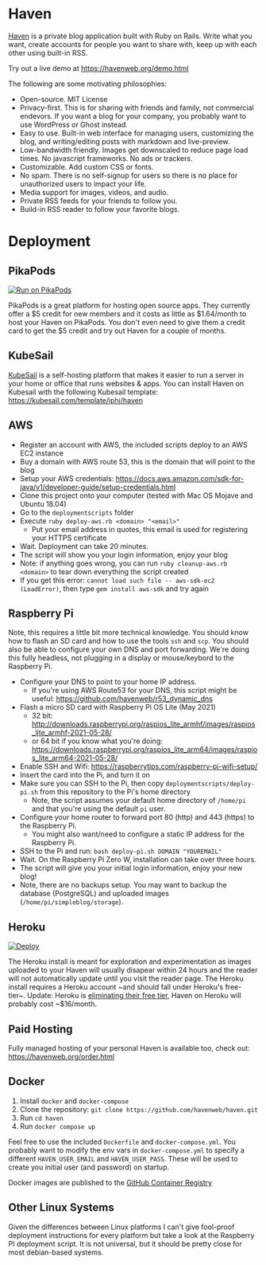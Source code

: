 # Haven

[Haven](https://havenweb.org) is a private blog application built with Ruby on Rails. Write what you want, create accounts for people you want to share with, keep up with each other using built-in RSS.

Try out a live demo at https://havenweb.org/demo.html

The following are some motivating philosophies:

* Open-source. MIT License
* Privacy-first.  This is for sharing with friends and family, not commercial endevors.  If you want a blog for your company, you probably want to use WordPress or Ghost instead.
* Easy to use.  Built-in web interface for managing users, customizing the blog, and writing/editing posts with markdown and live-preview.
* Low-bandwidth friendly.  Images get downscaled to reduce page load times.  No javascript frameworks.  No ads or trackers.
* Customizable.  Add custom CSS or fonts.
* No spam. There is no self-signup for users so there is no place for unauthorized users to impact your life.
* Media support for images, videos, and audio.
* Private RSS feeds for your friends to follow you.
* Build-in RSS reader to follow your favorite blogs.

# Deployment

## PikaPods

[![Run on PikaPods](https://www.pikapods.com/static/run-button.svg)](https://www.pikapods.com/pods?run=haven)

PikaPods is a great platform for hosting open source apps. They currently offer a $5 credit for new members and it costs as little as $1.64/month to host your Haven on PikaPods.  You don't even need to give them a credit card to get the $5 credit and try out Haven for a couple of months.

## KubeSail

[KubeSail](https://kubesail.com/) is a self-hosting platform that makes it easier to run a server in your home or office that runs websites & apps.  You can install Haven on Kubesail with the following Kubesail template: https://kubesail.com/template/jphj/haven

## AWS
* Register an account with AWS, the included scripts deploy to an AWS EC2 instance
* Buy a domain with AWS route 53, this is the domain that will point to the blog
* Setup your AWS credentials: https://docs.aws.amazon.com/sdk-for-java/v1/developer-guide/setup-credentials.html
* Clone this project onto your computer (tested with Mac OS Mojave and Ubuntu 18.04)
* Go to the `deploymentscripts` folder
* Execute `ruby deploy-aws.rb <domain> "<email>"`
  * Put your email address in quotes, this email is used for registering your HTTPS certificate
* Wait.  Deployment can take 20 minutes.
* The script will show you your login information, enjoy your blog
* Note: if anything goes wrong, you can run `ruby cleanup-aws.rb <domain>` to tear down everything the script created
* If you get this error: `cannot load such file -- aws-sdk-ec2 (LoadError)`, then type `gem install aws-sdk` and try again

## Raspberry Pi
Note, this requires a little bit more technical knowledge.  You should know how to flash an SD card and how to use the tools `ssh` and `scp`.  You should also be able to configure your own DNS and port forwarding. We're doing this fully headless, not plugging in a display or mouse/keybord to the Raspberry Pi.
* Configure your DNS to point to your home IP address.
  * If you're using AWS Route53 for your DNS, this script might be useful: https://github.com/havenweb/r53_dynamic_dns
* Flash a micro SD card with Raspberry Pi OS Lite (May 2021)
  * 32 bit: http://downloads.raspberrypi.org/raspios_lite_armhf/images/raspios_lite_armhf-2021-05-28/
  * or 64 bit if you know what you're doing: https://downloads.raspberrypi.org/raspios_lite_arm64/images/raspios_lite_arm64-2021-05-28/
* Enable SSH and Wifi: https://raspberrytips.com/raspberry-pi-wifi-setup/
* Insert the card into the Pi, and turn it on
* Make sure you can SSH to the Pi, then copy `deploymentscripts/deploy-pi.sh` from this repository to the Pi's home directory
  * Note, the script assumes your default home directory of `/home/pi` and that you're using the default `pi` user.
* Configure your home router to forward port 80 (http) and 443 (https) to the Raspberry Pi.
  * You might also want/need to configure a static IP address for the Raspberry Pi.
* SSH to the Pi and run: `bash deploy-pi.sh DOMAIN "YOUREMAIL"`
* Wait.  On the Raspberry Pi Zero W, installation can take over three hours.
* The script will give you your initial login information, enjoy your new blog!
* Note, there are no backups setup.  You may want to backup the database (PostgreSQL) and uploaded images (`/home/pi/simpleblog/storage`).

## Heroku

[![Deploy](https://www.herokucdn.com/deploy/button.svg)](https://heroku.com/deploy?template=https://github.com/havenweb/haven)

The Heroku install is meant for exploration and experimentation as images uploaded to your Haven will usually disapear within 24 hours and the reader will not automatically update until you visit the reader page.  The Heroku install requires a Heroku account ~and should fall under Heroku's free-tier~. Update: Heroku is [eliminating their free tier](https://help.heroku.com/RSBRUH58/removal-of-heroku-free-product-plans-faq), Haven on Heroku will probably cost ~$16/month.

## Paid Hosting

Fully managed hosting of your personal Haven is available too, check out: https://havenweb.org/order.html

## Docker

1. Install `docker` and `docker-compose`
2. Clone the repository: `git clone https://github.com/havenweb/haven.git`
3. Run `cd haven`
4. Run `docker compose up`

Feel free to use the included `Dockerfile` and `docker-compose.yml`.  You probably want to modify the env vars in `docker-compose.yml` to specify a different `HAVEN_USER_EMAIL` and `HAVEN_USER_PASS`.  These will be used to create you initial user (and password) on startup.

Docker images are published to the [GitHub Container Registry](https://github.com/havenweb/haven/pkgs/container/haven)

## Other Linux Systems

Given the differences between Linux platforms I can't give fool-proof deployment instructions for every platform but take a look at the Raspberry PI deployment script.  It is not universal, but it should be pretty close for most debian-based systems.


